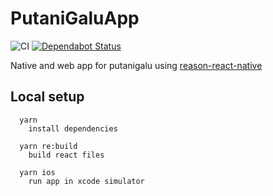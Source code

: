 # PutaniGaluApp

![CI](https://github.com/gliglip/GliglipApp/workflows/CI/badge.svg)
[![Dependabot Status](https://api.dependabot.com/badges/status?host=github&repo=gliglip/GliglipApp)](https://dependabot.com)

Native and web app for putanigalu using
[reason-react-native](https://reason-react-native.github.io/)

## Local setup

```shell
  yarn
    install dependencies

  yarn re:build
    build react files

  yarn ios
    run app in xcode simulator
```
